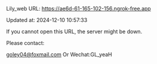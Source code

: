 Lily_web URL: https://ae6d-61-165-102-156.ngrok-free.app

Updated at: 2024-12-10 10:57:33

If you cannot open this URL, the server might be down.

Please contact: 

goley04@foxmail.com Or Wechat:GL_yeaH